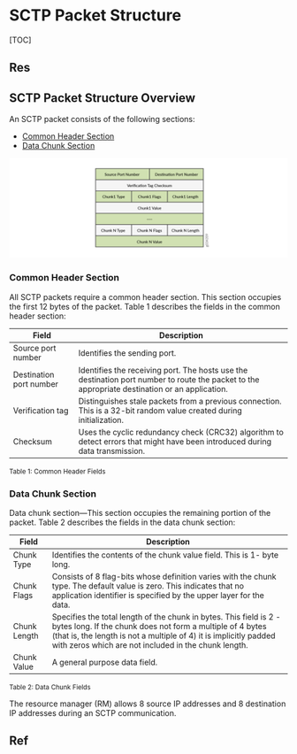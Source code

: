 # SCTP Packet Structure

[TOC]



## Res



## SCTP Packet Structure Overview
An SCTP packet consists of the following sections:
- [Common Header Section](https://www.juniper.net/documentation/us/en/software/junos/gtp-sctp/topics/topic-map/security-gprs-sctp.html#id-sctp-packet-structure-overview__d49e38)
- [Data Chunk Section](https://www.juniper.net/documentation/us/en/software/junos/gtp-sctp/topics/topic-map/security-gprs-sctp.html#id-sctp-packet-structure-overview__d49e88)

![](../../../../../🏠%20Assets/pics/Pasted%20image%2020230908154829.png)


### Common Header Section
All SCTP packets require a common header section. This section occupies the first 12 bytes of the packet. Table 1 describes the fields in the common header section:

|Field|Description|
|---|---|
|Source port number|Identifies the sending port.|
|Destination port number|Identifies the receiving port. The hosts use the destination port number to route the packet to the appropriate destination or an application.|
|Verification tag|Distinguishes stale packets from a previous connection. This is a 32-bit random value created during initialization.|
|Checksum|Uses the cyclic redundancy check (CRC32) algorithm to detect errors that might have been introduced during data transmission.|
<small>Table 1: Common Header Fields</small>


### Data Chunk Section
Data chunk section—This section occupies the remaining portion of the packet. Table 2 describes the fields in the data chunk section:

|Field|Description|
|---|---|
|Chunk Type|Identifies the contents of the chunk value field. This is 1- byte long.|
|Chunk Flags|Consists of 8 flag-bits whose definition varies with the chunk type. The default value is zero. This indicates that no application identifier is specified by the upper layer for the data.|
|Chunk Length|Specifies the total length of the chunk in bytes. This field is 2 - bytes long. If the chunk does not form a multiple of 4 bytes (that is, the length is not a multiple of 4) it is implicitly padded with zeros which are not included in the chunk length.|
|Chunk Value|A general purpose data field.|
<small>Table 2: Data Chunk Fields</small>

The resource manager (RM) allows 8 source IP addresses and 8 destination IP addresses during an SCTP communication.



## Ref
[👍 Securing GTP and SCTP Traffic User Guide for Security Devices | Juniper]: https://www.juniper.net/documentation/us/en/software/junos/gtp-sctp/topics/topic-map/security-gprs-sctp.html
